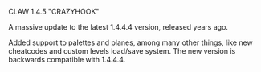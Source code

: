 CLAW 1.4.5 "CRAZYHOOK"

A massive update to the latest 1.4.4.4 version, released years ago.

Added support to palettes and planes, among many other things, like new cheatcodes and custom levels load/save system. The new version is backwards compatible with 1.4.4.4.


